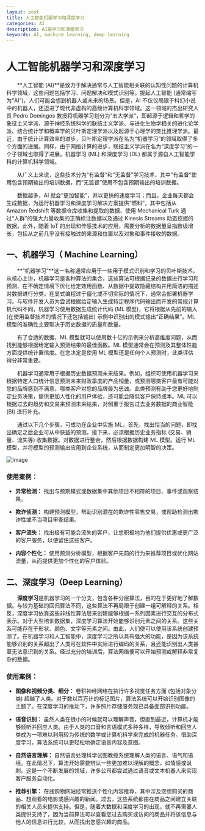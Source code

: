 ```yaml
---
layout: post
title: 人工智能机器学习和深度学习
categories: AI
description: AI器学习和深度学习
keywords: AI, machine learning, deep learning
---
```


# 人工智能机器学习和深度学习

&emsp;&emsp;**人工智能 (AI)**是致力于解决通常与人工智能相关联的认知性问题的计算机科学领域，这些问题包括学习、问题解决和模式识别等。提起人工智能 (通常缩写为“AI”)，人们可能会想到机器人或未来的场景。但是，AI 不仅仅局限于科幻小说中的机器人，还迈进了现代非虚构的高级计算机科学领域。这一领域的杰出研究人员 Pedro Domingos 教授将机器学习划分为“五大学派”，即起源于逻辑和哲学的象征主义学派、源于神经系统科学的联结主义学派、与进化生物学相关的进化论学派、结合统计学和概率学的贝叶斯定理学派以及起源于心理学的类比推理学派。最近，由于统计计算效率的进步，贝叶斯定理学派在名为“机器学习”的领域取得了多个方面的进展。同样，由于网络计算的进步，联结主义学派在名为“深度学习”的一个子领域也取得了进展。机器学习 (ML) 和深度学习 (DL) 都属于源自人工智能学科的计算机科学领域。

&emsp;&emsp;从广义上来说，这些技术分为“有监督”和“无监督”学习技术，其中“有监督”使用包含预期输出的培训数据，而“无监督”使用不包含预期输出的培训数据。

&emsp;&emsp;数据越多，AI 就会“更加智能”，并以更快的速度学习；而且，企业每天都会生成数据，为运行机器学习和深度学习解决方案提供“燃料”，其中包括从 Amazon Redshift 等数据仓库收集和提取的数据、使用 Mechanical Turk 通过“人群”的强大力量收集的正确标注数据以及通过 Kinesis Streams 动态挖掘的数据。此外，随着 IoT 的出现和传感技术的应用，需要分析的数据量呈指数级增长，包括从之前几乎没有接触过的来源和位置以及对象和事件接收的数据。

## 一、机器学习（ Machine Learning）

&emsp;&emsp;**“机器学习”**这一名称通常应用于一些用于模式识别和学习的贝叶斯技术。从核心上讲，机器学习是各种算法的集合，这些算法可根据记录的数据进行学习和预测、在不确定情境下优化给定效用函数、从数据中提取隐藏结构并用简洁的描述对数据进行分类。在显式编程过于僵化或不切实际的情况下，通常会部署机器学习。与软件开发人员为尝试根据给定输入生成特定程序代码输出而开发的常规计算机代码不同，机器学习使用数据生成统计代码 (ML 模型)，它将根据从先前的输入 (在使用监督技术的情况下还包括输出) 示例中识别出的模式输出“正确结果”。ML 模型的准确性主要取决于历史数据的质量和数量。

&emsp;&emsp;有了合适的数据，ML 模型就可以使用数十亿的示例来分析高维度问题，从而找到能够根据给定输入预测结果的最佳函数。ML 模型通常会在预测及其整体性能方面提供统计置信度。在您决定是使用 ML 模型还是任何个人预测时，此类评估得分非常重要。

&emsp;&emsp;机器学习通常用于根据历史数据预测未来结果。例如，组织可使用机器学习来根据特定人口统计信息预测未来财政季度的产品销量，或预测哪类客户最有可能对您的品牌感到不满意，哪类客户对您的品牌最为忠诚。此类预测有助于您更好地制定业务决策，提供更加人性化的用户体验，还可能会降低客户保持成本。ML 可以根据过去的趋势和交易来预测未来结果，对侧重于报告过去业务数据的商业智能 (BI) 进行补充。

&emsp;&emsp;通过以下几个步骤，可成功在企业中实施 ML。首先，找出恰当的问题，即找出确定之后企业可从中获益的预测。接下来，必须根据历史业务指标 (交易、销量、流失等) 收集数据。对数据进行整合，然后根据数据构建 ML 模型。运行 ML 模型，并将模型的预测输出应用到企业系统，从而制定更加明智的决策。

![image](https://github.com/weakchen007/aiwv.github.io/assets/58799395/6003047d-b84f-408e-a112-6007bac21524)

### 使用案例：

* **异常检测：** 找出与预期模式或数据集中其他项目不相符的项目、事件或观察结果。

* **欺诈侦测：** 构建预测模型，帮助识别潜在的欺诈性零售交易，或帮助检测出欺诈性或不当项目审查结果。

* **客户流失：** 找出极有可能会流失的客户，让您积极地为他们提供优惠或更广泛的客户服务，以便留住这些客户。 

* **内容个性化：** 使用预测分析模型，根据客户先前的行为来推荐项目或优化网站流量，从而提供更加个性化的客户体验。

## 二、深度学习（Deep Learning）

&emsp;&emsp;**深度学习**是机器学习的一个分支，包含各种分层算法，目的在于更好地了解数据。与较为基础的回归算法不同，这些算法不再局限于创建一组可解释的关系。相反，深度学习依靠这些非线性算法层来创建能够根据一系列因素进行交互的分布式表示。对于大型培训数据集，深度学习算法开始能够识别元素之间的关系。这些关系可能存在于形状、颜色、文字等元素之间。由此，人们便可以使用该系统创建预测了。在机器学习和人工智能中，深度学习之所以具有强大的功能，是因为该系统能够识别的关系超出了人类可在软件中实际进行编码的关系，且还能识别出人类甚至无法意识到的关系。经过充分的培训后，算法网络便可以开始预测或解释非常复杂的数据。

### 使用案例：

* **图像和视频分类、细分：** 卷积神经网络在执行许多视觉任务方面 (包括对象分类) 超越了人类。对于数以百万计的标记图片，算法系统可以开始识别图像的主题了。在深度学习的推动下，许多照片存储服务现已具备面部识别功能。

* **语音识别：** 虽然人类在很小的时候就可以理解声音，但直到最近，计算机才能够倾听并回应人类。由于人类的口音和言语模式多种多样，导致倾听和回应人类成为一项难以利用较为传统的数学或计算机科学来完成的机器任务。借助深度学习，算法系统可以更轻松地确定语音内容及意图。

* **自然语言理解：** 自然语言处理科学试图教授系统理解人类的语言、语气和语境。在此情况下，算法开始需要辨认一些更加难以理解的概念，如情感或讽刺。这是一个不断发展的领域，许多公司都尝试通过语音或文本机器人来实现客户服务自动化。

* **推荐引擎：** 在线购物网站经常推送个性化内容推荐，其中涉及您想购买的商品、想观看的电影或感兴趣的新闻。过去，这些系统都由在商品之间建立关联的相关人员来提供支持。但是，随着大数据和深度学习的出现，就不再需要人类提供支持了，因为当前算法可以查看您过去购买或访问的商品并将该信息与他人的信息进行比较，从而找出您感兴趣的商品。

